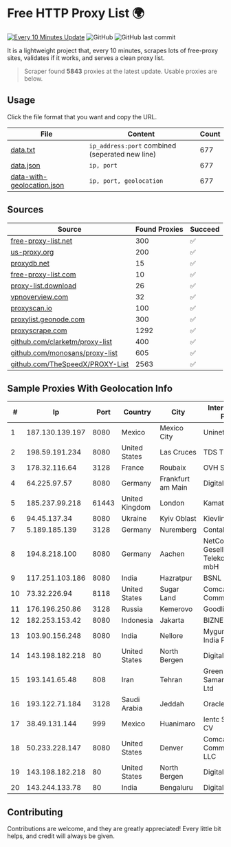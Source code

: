 
# Free HTTP Proxy List 🌍

[![Every 10 Minutes Update](https://github.com/mertguvencli/http-proxy-list/actions/workflows/main.yml/badge.svg?branch=main)](https://github.com/mertguvencli/http-proxy-list/actions/workflows/main.yml)
![GitHub](https://img.shields.io/github/license/mertguvencli/http-proxy-list)
![GitHub last commit](https://img.shields.io/github/last-commit/mertguvencli/http-proxy-list)

It is a lightweight project that, every 10 minutes, scrapes lots of free-proxy sites, validates if it works, and serves a clean proxy list.


> Scraper found **5843** proxies at the latest update. Usable proxies are below.

## Usage

Click the file format that you want and copy the URL.


|File|Content|Count|
|----|-------|-----|
|[data.txt](https://raw.githubusercontent.com/mertguvencli/http-proxy-list/main/proxy-list/data.txt)|`ip_address:port` combined (seperated new line)|677|
|[data.json](https://raw.githubusercontent.com/mertguvencli/http-proxy-list/main/proxy-list/data.json)|`ip, port`|677|
|[data-with-geolocation.json](https://raw.githubusercontent.com/mertguvencli/http-proxy-list/main/proxy-list/data-with-geolocation.json)|`ip, port, geolocation`|677|

## Sources

|Source|Found Proxies|Succeed|
|------|-------------|-------|
|[free-proxy-list.net](https://free-proxy-list.net)|300|✅|
|[us-proxy.org](https://www.us-proxy.org)|200|✅|
|[proxydb.net](http://proxydb.net)|15|✅|
|[free-proxy-list.com](https://free-proxy-list.com/?page=&port=&type%5B%5D=http&type%5B%5D=https&up_time=0&search=Search)|10|✅|
|[proxy-list.download](https://www.proxy-list.download/HTTP)|26|✅|
|[vpnoverview.com](https://vpnoverview.com/privacy/anonymous-browsing/free-proxy-servers)|32|✅|
|[proxyscan.io](https://www.proxyscan.io)|100|✅|
|[proxylist.geonode.com](https://proxylist.geonode.com/api/proxy-list?limit=300&page=1&sort_by=lastChecked&sort_type=desc&protocols=http,https)|300|✅|
|[proxyscrape.com](https://api.proxyscrape.com/v2/?request=displayproxies&protocol=http&timeout=10000&country=all&ssl=all&anonymity=all)|1292|✅|
|[github.com/clarketm/proxy-list](https://raw.githubusercontent.com/clarketm/proxy-list/master/proxy-list-raw.txt)|400|✅|
|[github.com/monosans/proxy-list](https://raw.githubusercontent.com/monosans/proxy-list/main/proxies/http.txt)|605|✅|
|[github.com/TheSpeedX/PROXY-List](https://raw.githubusercontent.com/TheSpeedX/PROXY-List/master/http.txt)|2563|✅|


## Sample Proxies With Geolocation Info

|#|Ip|Port|Country|City|Internet Service Provider|
|-|--|----|-------|----|-------------------------|
|1|187.130.139.197|8080|Mexico|Mexico City|Uninet S.A. de C.V.|
|2|198.59.191.234|8080|United States|Las Cruces|TDS TELECOM|
|3|178.32.116.64|3128|France|Roubaix|OVH SAS|
|4|64.225.97.57|8080|Germany|Frankfurt am Main|DigitalOcean, LLC|
|5|185.237.99.218|61443|United Kingdom|London|Kamatera Inc|
|6|94.45.137.34|8080|Ukraine|Kyiv Oblast|Kievline LLC|
|7|5.189.185.139|3128|Germany|Nuremberg|Contabo GmbH|
|8|194.8.218.100|8080|Germany|Aachen|NetCologne Gesellschaft fur Telekommunikation mbH|
|9|117.251.103.186|8080|India|Hazratpur|BSNL Internet|
|10|73.32.226.94|8118|United States|Sugar Land|Comcast Cable Communications|
|11|176.196.250.86|3128|Russia|Kemerovo|Goodline.info|
|12|182.253.153.42|8080|Indonesia|Jakarta|BIZNET|
|13|103.90.156.248|8080|India|Nellore|Myguru Online India Pvt Ltd|
|14|143.198.182.218|80|United States|North Bergen|DigitalOcean, LLC|
|15|193.141.65.48|808|Iran|Tehran|Green Web Samaneh Novin Co Ltd|
|16|193.122.71.184|3128|Saudi Arabia|Jeddah|Oracle Corporation|
|17|38.49.131.144|999|Mexico|Huanimaro|Ientc S De RL De CV|
|18|50.233.228.147|8080|United States|Denver|Comcast Cable Communications, LLC|
|19|143.198.182.218|80|United States|North Bergen|DigitalOcean, LLC|
|20|143.244.133.78|80|India|Bengaluru|DigitalOcean, LLC|



## Contributing

Contributions are welcome, and they are greatly appreciated! Every
little bit helps, and credit will always be given.

